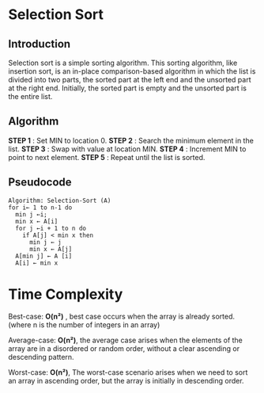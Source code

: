 # Selection Sort

## Introduction
Selection sort is a simple sorting algorithm. This sorting algorithm, like insertion sort, is an in-place comparison-based algorithm in which the list is divided into two parts, the sorted part at the left end and the unsorted part at the right end. Initially, the sorted part is empty and the unsorted part is the entire list.

## Algorithm
**STEP 1** : Set MIN to location 0.
**STEP 2** : Search the minimum element in the list.
**STEP 3** : Swap with value at location MIN.
**STEP 4** : Increment MIN to point to next element.
**STEP 5** : Repeat until the list is sorted.

## Pseudocode
```
Algorithm: Selection-Sort (A)
for i← 1 to n-1 do
  min j ←i;
  min x ← A[i]
  for j ←i + 1 to n do
    if A[j] < min x then
      min j ← j
      min x ← A[j]
  A[min j] ← A [i]
  A[i] ← min x
```
# Time Complexity

Best-case: **O(n²)** , best case occurs when the array is already sorted. (where n is the number of integers in an array)

Average-case: **O(n²)**, the average case arises when the elements of the array are in a disordered or random order, without a clear ascending or descending pattern.

Worst-case: **O(n²)**, The worst-case scenario arises when we need to sort an array in ascending order, but the array is initially in descending order.
